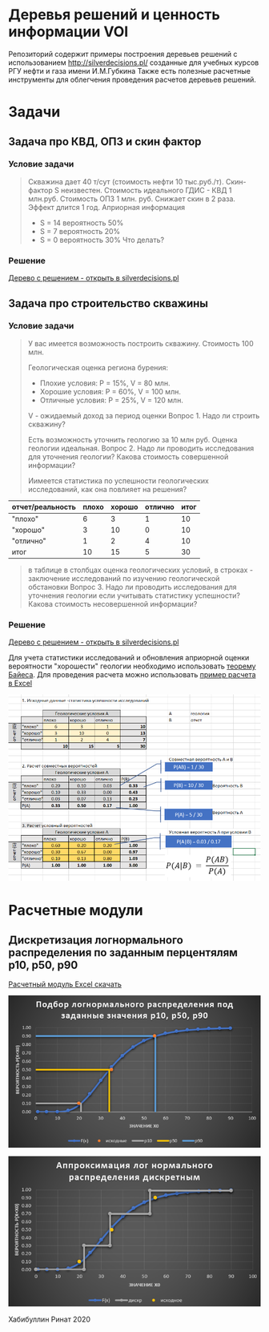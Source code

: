 # Деревья решений и ценность информации VOI 
Репозиторий содержит примеры построения деревьев решений с использованием http://silverdecisions.pl/ созданные для учебных курсов РГУ нефти и газа имени И.М.Губкина
Также есть полезные расчетные инструменты для облегчения проведения расчетов деревьев решений.

# Задачи

## Задача про КВД, ОПЗ и скин фактор

### Условие задачи
> Скважина дает 40 т/сут  (стоимость нефти 10 тыс.руб./т). 
> Скин-фактор S неизвестен. 
> Стоимость идеального ГДИС - КВД  1 млн.руб. 
> Стоимость ОПЗ  1 млн. руб.  Снижает скин в 2 раза. Эффект длится 1 год.
> Априорная информация 
> * S = 14  вероятность 50%
> * S = 7 вероятность 20%
> * S = 0 вероятность 30%
> Что делать?

### Решение

[Дерево с решением - открыть в silverdecisions.pl](http://silverdecisions.pl/SilverDecisions.html?LOAD_SD_TREE_JSON=https://raw.githubusercontent.com/khabibullinra/decision_tree_examples/main/silverdecision_examples/%D0%97%D0%B0%D0%B4%D0%B0%D1%87%D0%B0_%D0%BF%D1%80%D0%BE_%D0%9A%D0%92%D0%94_%D0%9E%D0%9F%D0%97_%D0%B8_%D1%81%D0%BA%D0%B8%D0%BD.json)


## Задача про строительство скважины
 
### Условие задачи
> У вас имеется возможность построить скважину.
> Стоимость 100 млн.
>
> Геологическая оценка региона бурения:
> * Плохие условия:  Р = 15%, V = 80 млн. 
> * Хорошие условия:  Р = 60%, V = 100 млн. 
> * Отличные условия:  Р = 25%, V = 120 млн. 
>
> V - ожидаемый доход за период оценки
> Вопрос 1. Надо ли строить скважину? 
>
> Есть возможность уточнить геологию за 10 млн руб. Оценка геологии идеальная.
> Вопрос 2. Надо ли проводить исследования для уточнения геологии? Какова стоимость совершенной информации?
>
> Иимеется статистика по успешности геологических исследований, как она повлияет на решения?

|отчет/реальность| плохо | хорошо|отлично| итог|
|---|---|---|---|---|
|"плохо"| 6 | 3 | 1|  10|
|"хорошо"| 3 | 10 | 0|  10|
|"отлично"| 1 | 2 | 4|  10|
|итог| 10 | 15 | 5|  30|
>
> в таблице в столбцах оценка геологических условий, в строках - заключение исследований по изучению геологической обстановки
> Вопрос 3. Надо ли проводить исследования для уточнения геологии если учитывать статистику успешности? Какова стоимость несовершенной информации?

### Решение
[Дерево с решением - открыть в silverdecisions.pl](http://silverdecisions.pl/SilverDecisions.html?LOAD_SD_TREE_JSON=https://raw.githubusercontent.com/khabibullinra/decision_tree_examples/main/silverdecision_examples/%D0%97%D0%B0%D0%B4%D0%B0%D1%87%D0%B0_%D0%BF%D1%80%D0%BE_%D1%81%D1%82%D1%80%D0%BE%D0%B8%D1%82%D0%B5%D0%BB%D1%8C%D1%81%D1%82%D0%B2%D0%BE_%D1%81%D0%BA%D0%B2%D0%B0%D0%B6%D0%B8%D0%BD%D1%8B_%D0%B8_%D0%B8%D1%81%D1%81%D0%BB%D0%B5%D0%B4%D0%BE%D0%B2%D0%B0%D0%BD%D0%B8%D1%8F.json)

Для учета статистики исследований и обновления априорной оценки вероятности "хорошести" геологии необходимо использовать [теорему Байеса](https://ru.wikipedia.org/wiki/%D0%A2%D0%B5%D0%BE%D1%80%D0%B5%D0%BC%D0%B0_%D0%91%D0%B0%D0%B9%D0%B5%D1%81%D0%B0). 
Для проведения расчета можно использовать [пример расчета в Excel](https://github.com/khabibullinra/decision_tree_examples/raw/main/excel_utilities/%D0%A0%D0%B0%D1%81%D1%87%D0%B5%D1%82_%D0%B4%D0%B8%D1%81%D0%BA%D1%80%D0%B5%D1%82%D0%BD%D0%BE%D0%B3%D0%BE_%D0%BB%D0%BE%D0%B3%D0%BD%D0%BE%D1%80%D0%BC%D0%B0%D0%BB%D1%8C%D0%BD%D0%BE%D0%B3%D0%BE_%D1%80%D0%B0%D1%81%D0%BF%D1%80%D0%B5%D0%B4%D0%B5%D0%BB%D0%B5%D0%BD%D0%B8%D1%8F.xlsx)

![Расчет условных вероятностей по таблице статистики](/pics/excel_bayes.png)


# Расчетные модули

## Дискретизация логнормального распределения по заданным перцентялям p10, p50, p90

[Расчетный модуль Excel скачать](https://github.com/khabibullinra/decision_tree_examples/raw/main/excel_utilities/%D0%A0%D0%B0%D1%81%D1%87%D0%B5%D1%82_%D0%B4%D0%B8%D1%81%D0%BA%D1%80%D0%B5%D1%82%D0%BD%D0%BE%D0%B3%D0%BE_%D0%BB%D0%BE%D0%B3%D0%BD%D0%BE%D1%80%D0%BC%D0%B0%D0%BB%D1%8C%D0%BD%D0%BE%D0%B3%D0%BE_%D1%80%D0%B0%D1%81%D0%BF%D1%80%D0%B5%D0%B4%D0%B5%D0%BB%D0%B5%D0%BD%D0%B8%D1%8F.xlsx)

![Подбор логнормального распределения](/pics/excel1.png)

![Аппроксимация логнормального распределения дискретным](/pics/excel2.png)

Хабибуллин Ринат
2020

